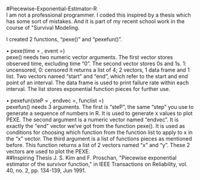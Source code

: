 #Piecewise-Exponential-Estimator-R  
I am not a professional programmer. I coded this inspired by a thesis which has some sort of mistakes. And it is part of my recent school work in the course of "Survival Modeling.  

I created 2 functions, “pexe()”  and “pexefun()”. 

•	pexe(time = , event =)  
pexe() needs two numeric vector arguments. The first vector stores observed time, excluding time “0”. The second vector stores 0s and 1s. 1: uncensored, 0: censored
It returns a list of 4; 2 vectors, 1 data frame and 1 list. Two vectors named “start” and “end”, which refer to the start and end point of an interval. The data frame is used to print failure rate within each interval. The list stores exponential function pieces for further use.

•	pexefun(steP = , endvec =, funclist =)   
pexefun() needs 3 arguments. The first is “steP”, the same “step” you use to generate a sequence of numbers in R. It is used to generate x values to plot PEXE. The second argument is a numeric vector named “endvec”. It is exactly the "end" vector we’ve got from the function pexe(). It is used as conditions for choosing which function from the function list to apply to x in the “x” vector.
The third argument is a list of functions pieces as mentioned before.
This function returns a list of 2 vectors named “x” and “y”. These 2 vectors are used to plot the PEXE.  
##Inspiring Thesis
J. S. Kim and F. Proschan, "Piecewise exponential estimator of the survivor function," in IEEE Transactions on Reliability, vol. 40, no. 2, pp. 134-139, Jun 1991.
